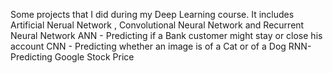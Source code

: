 Some projects that I did during my Deep Learning course.
It includes Artificial Nerual Network , Convolutional Neural Network and Recurrent Neural Network
ANN - Predicting if a Bank customer might stay or close his account
CNN - Predicting whether an image is of a Cat or of a Dog
RNN- Predicting Google Stock Price
